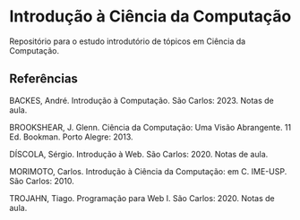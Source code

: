 # Introdução à Ciência da Computação

Repositório para o estudo introdutório de tópicos em Ciência da Computação.

## Referências

BACKES, André. Introdução à Computação. São Carlos: 2023. Notas de aula.

BROOKSHEAR, J. Glenn. Ciência da Computação: Uma Visão Abrangente. 11 Ed. Bookman. Porto Alegre: 2013.

DÍSCOLA, Sérgio. Introdução à Web. São Carlos: 2020. Notas de aula.

MORIMOTO, Carlos. Introdução à Ciência da Computação: em C. IME-USP. São Carlos: 2010.

TROJAHN, Tiago. Programação para Web I. São Carlos: 2020. Notas de aula.
